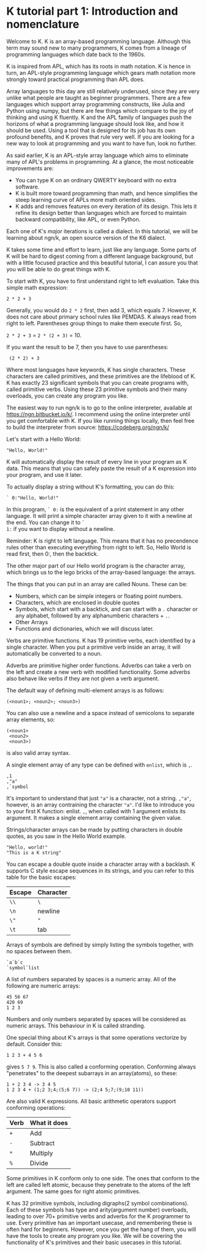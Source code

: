 # K tutorial part 1: Introduction and nomenclature

Welcome to K. K is an array-based programming language. Although this term may sound new to many programmers, K comes from a lineage of programming languages which date back to the 1960s.

K is inspired from APL, which has its roots in math notation. K is hence in turn, an APL-style programming language which gears math notation more strongly toward practical programming than APL does.

Array languages to this day are still relatively underused, since they are very unlike what people are taught as beginner programmers. There are a few languages which support array programming constructs, like Julia and Python using numpy, but there are few things which compare to the joy of thinking and using K fluently. K and the APL family of languages push the horizons of what a programming language should look like, and how it should be used. Using a tool that is designed for its job has its own profound benefits, and K proves that rule very well. If you are looking for a new way to look at programming and you want to have fun, look no further.

As said earlier, K is an APL-style array language which aims to eliminate many of APL's problems in programming. At a glance, the most noticeable improvements are:

- You can type K on an ordinary QWERTY keyboard with no extra software.
- K is built more toward programming than math, and hence simplifies the steep learning curve of APLs more math oriented sides.
- K adds and removes features on every iteration of its design. This lets it refine its design better than languages which are forced to maintain backward compatibility, like APL, or even Python.

Each one of K's *major* iterations is called a dialect. In this tutorial, we will be learning about ngn/k, an open source version of the K6 dialect. 

K takes some time and effort to learn, just like any language. Some parts of K will be hard to digest coming from a different language background, but with a little focused practice and this beautiful tutorial, I can assure you that you will be able to do great things with K.

To start with K, you have to first understand right to left evaluation. Take this simple math expression:

`2 * 2 + 3`

Generally, you would do `2 * 2` first, then add 3, which equals 7. However, K does not care about primary school rules like PEMDAS. K always read from right to left. Parentheses group things to make them execute first. So,

`2 * 2 + 3` = `2 * (2 + 3)` = 10.

If you want the result to be 7, then you have to use parentheses:

```
 (2 * 2) + 3

```

Where most languages have keywords, K has single characters. These characters are called primitives, and these primitives are the lifeblood of K. K has exactly 23 significant symbols that you can create programs with, called primitive verbs. Using these 23 primitive symbols and their many overloads, you can create any program you like.

The easiest way to run ngn/k is to go to the online interpreter, available at https://ngn.bitbucket.io/k/. I recommend using the online interpreter until you get comfortable with K. If you like running things locally, then feel free to build the interpreter from source: https://codeberg.org/ngn/k/

Let's start with a Hello World:
```
"Hello, World!"
```
                                                                                                                                                                                                                                                                                                                                                                                                                                 
K will automatically display the result of every line in your program as K data. This means that you can safely paste the result of a K expression into your program, and use it later.

To actually display a string without K's formatting, you can do this:
```
` 0:"Hello, World!"
```

In this program, <code>\` 0:</code> is the equivalent of a print statement in any other language. It will print a simple character array given to it with a newline at the end. You can change it to <code>\` 1:</code> if you want to display without a newline.

Reminder: K is right to left language. This means that it has no precendence rules other than executing everything from right to left. So, Hello World is read first, then 0:, then the backtick.

The other major part of our Hello world program is the character array, which brings us to the lego bricks of the array-based language: the arrays.

The things that you can put in an array are called Nouns. These can be:
- Numbers, which can be simple integers or floating point numbers.
- Characters, which are enclosed in double quotes
- Symbols, which start with a backtick, and can start with a `.` character or any alphabet, followed by any alphanumberic characters + `.`.
- Other Arrays
- Functions and dictionaries, which we will discuss later. 

Verbs are primitive functions. K has 19 primitive verbs, each identified by a single character. When you put a primitive verb inside an array, it will automatically be converted to a noun.

Adverbs are primitive higher order functions. Adverbs can take a verb on the left and create a new verb with modified functionality. Some adverbs also behave like verbs if they are not given a verb argument.

The default way of defining multi-element arrays is as follows:
```
(<noun1>; <noun2>; <noun3>)
```
You can also use a newline and a space instead of semicolons to separate array elements, so:
```
(<noun1>
 <noun2>
 <noun3>)
```
is also valid array syntax.

A single element array of any type can be defined with `enlist`, which is `,`.
```
,1
,"a"
,`symbol
```

It's important to understand that just `"a"` is a character, not a string. `,"a"`, however, is an array contraining the character `"a"`.  I'd like to introduce you to your first K function: enlist.
`,`, when called with 1 argument enlists its argument. It makes a single element array containing the given value.


Strings/character arrays can be made by putting characters in double quotes, as you saw in the Hello World example. 
```
"Hello, world!"
"This is a K string"
```

You can escape a double quote inside a character array with a backlash. K supports C style escape sequences in its strings, and you can refer to this table for the basic escapes:

| Escape | Character 
| ------ | --------- 
| `\\`   | `\`
| `\n`   | newline
| `\"`   | `"`
| `\t`   | tab

Arrays of symbols are defined by simply listing the symbols together, with no spaces between them.
```
`a`b`c
`symbol`list
```

A list of numbers separated by spaces is a numeric array. All of the following are numeric arrays:
```
45 56 67
420 69
1 2 3
```
Numbers and only numbers separated by spaces will be considered as numeric arrays. This behaviour in K is called stranding.

One special thing about K's arrays is that some operations vectorize by default. Consider this:
```
1 2 3 + 4 5 6
```

gives `5 7 9`. This is also called a conforming operation. Conforming always "penetrates" to the deepest subarrays in an array(atoms), so these:
```
1 + 2 3 4 -> 3 4 5
1 2 3 4 + (1;2 3;4;(5;6 7)) -> (2;4 5;7;(9;10 11))
```

Are also valid K expressions. All basic arithmetic operators support conforming operations: 

| Verb      | What it does
| --------- | --------
| `+`       | Add
| `-`       | Subtract
| `*`       | Multiply
| `%`       | Divide

Some primitives in K conform only to one side. The ones that conform to the left are called left atomic, because they penetrate to the atoms of the left argument. The same goes for right atomic primitives.

K has 32 primitive symbols, including digraphs(2 symbol combinations). Each of these symbols has type and arity(argument number) overloads, leading to over 70+ primitive verbs and adverbs for the K programmer to use. Every primitive has an important usecase, and remembering these is often hard for beginners. However, once you get the hang of them, you will have the tools to create any program you like. We will be covering the functionality of K's primitives and their basic usecases in this tutorial. 
